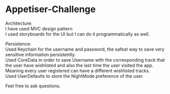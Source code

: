 # Appetiser-Challenge
Architecture:\
I have used MVC design pattern\
I used storyboards for the UI but I can do it programmatically as well.

Persistence:\
Used Keychain for the username and password, the safest way to save very sensitive information persistently.\
Used CoreData in order to save Username with the corresponding track that the user have wishlisted and also the last time the user visited the app. Meaning every user registered can have a different wishlisted tracks.\
Used UserDefaults to store the NightMode preference of the user.

Feel free to ask questions.
